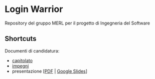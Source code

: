 # Login Warrior
Repository del gruppo MERL per il progetto di Ingegneria del Software

## Shortcuts
Documenti di candidatura: 
- [capitolato](./documenti/candidatura/capitolato/capitolato.pdf)
- [impegni](./documenti/candidatura/impegni/impegni.pdf)
- presentazione [[PDF](./documenti/candidatura/presentazione.pdf) | [Google Slides](https://docs.google.com/presentation/d/13gYGHzSc-RXE6qt9rciN1XGIvkhqOx-BM9AXx-2lGvs/edit?usp=sharing)]
